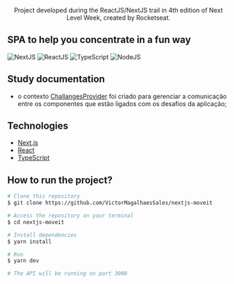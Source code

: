 <div align="center">
  <p>Project developed during the ReactJS/NextJS trail in 4th edition of Next Level Week, created by Rocketseat.</p>
</div>

## SPA to help you concentrate in a fun way
![NextJS](https://img.shields.io/badge/-nextjs-black?style=flat-square&logo=next.js)
![ReactJS](https://img.shields.io/badge/-react-black?style=flat-square&logo=react&color=61DAFB&logoColor=black)
![TypeScript](https://img.shields.io/badge/-TypeScript-blue?style=flat-square&logo=typescript&logoColor=white)
![NodeJS](https://img.shields.io/badge/-NodeJS-white?style=flat-square&logo=node.js&color=339933&logoColor=white)

## Study documentation
- o contexto [ChallangesProvider](https://github.com/VictorMagalhaesSales/nextjs-moveit/blob/master/src/contexts/ChallengesContext.tsx) foi criado para gerenciar a comunicação entre os componentes que estão ligados com os desafios da aplicação;

## Technologies

- [Next.js](https://nextjs.org/)
- [React](https://reactjs.org)
- [TypeScript](https://www.typescriptlang.org/)

## How to run the project?
```bash
# Clone this repository
$ git clone https://github.com/VictorMagalhaesSales/nextjs-moveit

# Access the repository on your terminal
$ cd nextjs-moveit

# Install dependencies
$ yarn install

# Run
$ yarn dev

# The API will be running on port 3000
```
